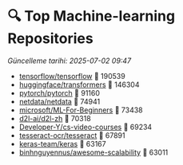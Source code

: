 # 🔍 Top Machine-learning Repositories

_Güncelleme tarihi: 2025-07-02 09:47_

- [tensorflow/tensorflow](https://github.com/tensorflow/tensorflow) 🌟 190539
- [huggingface/transformers](https://github.com/huggingface/transformers) 🌟 146304
- [pytorch/pytorch](https://github.com/pytorch/pytorch) 🌟 91160
- [netdata/netdata](https://github.com/netdata/netdata) 🌟 74941
- [microsoft/ML-For-Beginners](https://github.com/microsoft/ML-For-Beginners) 🌟 73438
- [d2l-ai/d2l-zh](https://github.com/d2l-ai/d2l-zh) 🌟 70318
- [Developer-Y/cs-video-courses](https://github.com/Developer-Y/cs-video-courses) 🌟 69234
- [tesseract-ocr/tesseract](https://github.com/tesseract-ocr/tesseract) 🌟 67891
- [keras-team/keras](https://github.com/keras-team/keras) 🌟 63167
- [binhnguyennus/awesome-scalability](https://github.com/binhnguyennus/awesome-scalability) 🌟 63011
